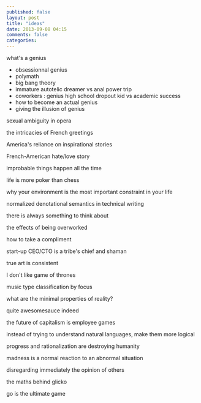 ```yaml
---
published: false
layout: post
title: "ideas"
date: 2013-09-08 04:15
comments: false
categories: 
---
```


what's a genius

- obsessionnal genius
- polymath
- big bang theory
- immature autotelic dreamer vs anal power trip  
- coworkers : genius high school dropout kid vs academic success
- how to become an actual genius
- giving the illusion of genius

sexual ambiguity in opera

the intricacies of French greetings

America's reliance on inspirational stories

French-American hate/love story

improbable things happen all the time

life is more poker than chess

why your environment is the most important constraint in your life

normalized denotational semantics in technical writing

there is always something to think about

the effects of being overworked

how to take a compliment

start-up CEO/CTO is a tribe's chief and shaman

true art is consistent

I don't like game of thrones

music type classification by focus

what are the minimal properties of reality?

quite awesomesauce indeed

the future of capitalism is employee games

instead of trying to understand natural languages, make them more logical

progress and rationalization are destroying humanity

madness is a normal reaction to an abnormal situation

disregarding immediately the opinion of others

the maths behind glicko

go is the ultimate game

